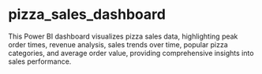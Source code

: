 # pizza_sales_dashboard
This Power BI dashboard visualizes pizza sales data, highlighting peak order times, revenue analysis, sales trends over time, popular pizza categories, and average order value, providing comprehensive insights into sales performance.
